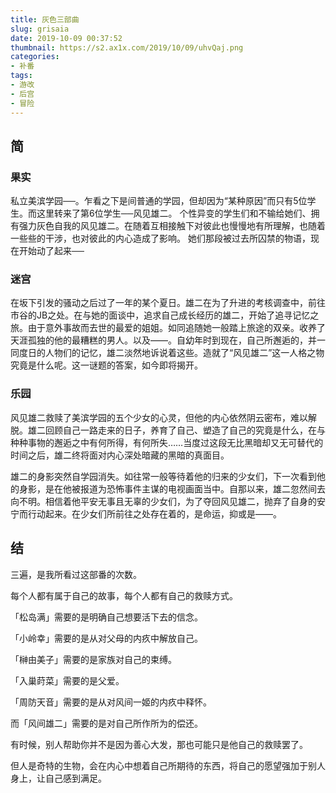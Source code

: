 ```yaml
---
title: 灰色三部曲
slug: grisaia
date: 2019-10-09 00:37:52
thumbnail: https://s2.ax1x.com/2019/10/09/uhvQaj.png
categories:
- 补番
tags:
- 游改
- 后宫
- 冒险
---
```


## 简

### 果实
私立美滨学园──。乍看之下是间普通的学园，但却因为“某种原因”而只有5位学生。而这里转来了第6位学生──风见雄二。
个性异变的学生们和不输给她们、拥有强力灰色自我的风见雄二。在随着互相接触下对彼此也慢慢地有所理解，也随着一些些的干涉，也对彼此的内心造成了影响。
她们那段被过去所囚禁的物语，现在开始动了起来──

### 迷宫
在坂下引发的骚动之后过了一年的某个夏日。雄二在为了升进的考核调查中，前往市谷的JB之处。在与她的面谈中，追求自己成长经历的雄二，开始了追寻记忆之旅。由于意外事故而去世的最爱的姐姐。如同追随她一般踏上旅途的双亲。收养了天涯孤独的他的最糟糕的男人。以及——。自幼年时到现在，自己所邂逅的，并一同度日的人物们的记忆，雄二淡然地诉说着这些。造就了“风见雄二”这一人格之物究竟是什么呢。这一谜题的答案，如今即将揭开。

### 乐园

风见雄二救赎了美滨学园的五个少女的心灵，但他的内心依然阴云密布，难以解脱。雄二回顾自己一路走来的日子，养育了自己、塑造了自己的究竟是什么，在与种种事物的邂逅之中有何所得，有何所失……当度过这段无比黑暗却又无可替代的时间之后，雄二终将面对内心深处暗藏的黑暗的真面目。

雄二的身影突然自学园消失。如往常一般等待着他的归来的少女们，下一次看到他的身影，是在他被报道为恐怖事件主谋的电视画面当中。自那以来，雄二忽然间去向不明。相信着他平安无事且无辜的少女们，为了夺回风见雄二，抛弃了自身的安宁而行动起来。在少女们所前往之处存在着的，是命运，抑或是——。

## 结
三遍，是我所看过这部番的次数。

每个人都有属于自己的故事，每个人都有自己的救赎方式。

「松岛满」需要的是明确自己想要活下去的信念。

「小岭幸」需要的是从对父母的内疚中解放自己。

「榊由美子」需要的是家族对自己的束缚。

「入巢莳菜」需要的是父爱。

「周防天音」需要的是从对风间一姬的内疚中释怀。

而「风间雄二」需要的是对自己所作所为的偿还。

有时候，别人帮助你并不是因为善心大发，那也可能只是他自己的救赎罢了。

但人是奇特的生物，会在内心中想着自己所期待的东西，将自己的愿望强加于别人身上，让自己感到满足。
